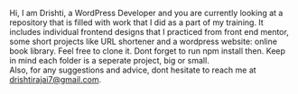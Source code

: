 Hi, I am Drishti, a WordPress Developer and you are currently looking at a repository that is filled with work that I did as a part of my training. It includes individual frontend designs that I practiced from front end mentor, some short projects like URL shortener and a wordpress website: online book library. 
Feel free to clone it. Dont forget to run npm install then. Keep in mind each folder is a seperate project, big or small.  
Also, for any suggestions and advice, dont hesitate to reach me at drishtirajai7@gmail.com. 
